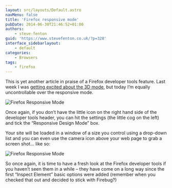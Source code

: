 ```yaml
---
layout: src/layouts/Default.astro
navMenu: false
title: 'Firefox responsive mode'
pubDate: 2014-06-30T21:46:52+01:00
authors:
    - steve-fenton
guid: 'https://www.stevefenton.co.uk/?p=328'
interface_sidebarlayout:
    - default
categories:
    - Browsers
tags:
    - firefox
---
```


This is yet another article in praise of a Firefox developer tools feature. Last week I was [getting excited about the 3D mode](/Content/Blog/Date/201406/Blog/Firefox-3D-Mode/), but today I’m equally uncontrollable over the responsive mode.

![Firefox Responsive Mode](/img/2015/07/firefox-responsive-mode-screenshot.jpg)

Once again, if you don’t have the little icon on the right hand side of the developer tools header, you can hit the settings (the little cog on the left) and tick the “Responsive Design Mode” box.

Your site will be loaded in a window of a size you control using a drop-down list and you can even use the camera icon above your web page to grab a screen shot… like so:

![Firefox Responsive Mode](/img/2015/07/firefox-responsive-screenshot.jpg)

So once again, it is time to have a fresh look at the Firefox developer tools if you haven’t seen them in a while – they have come on a long way since the first “Inspect Element” basic options were added (remember when you checked that out and decided to stick with Firebug?)